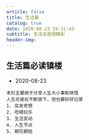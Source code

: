 ```yaml
---
article: false
title: 生活篇
catalog: true
date: 1020-08-23 19:31:43
subtitle: 生活总是很精彩
header-img:
---
```


## 生活篇必读镇楼 
- 2020-08-23
```
本栏主要用于分享人生大小事和体悟
人生总是在不断放下，但也要好好记录
1. 突发奇想
2. 吃喝玩乐
3. 生活变动
4. 人生节点
5. 朝花朝拾
```